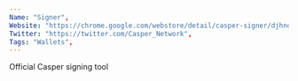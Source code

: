 ```yaml
--- 
Name: "Signer", 
Website: "https://chrome.google.com/webstore/detail/casper-signer/djhndpllfiibmcdbnmaaahkhchcoijce", 
Twitter: "https://twitter.com/Casper_Network", 
Tags: "Wallets", 
--- 
```

<!--lang:en--> 
Official Casper signing tool
<!--lang:es--] 
Herramienta de firma oficial de Casper
<!--lang:de--] 
Offizielles Signiertool von Casper
<!--lang:fr--] 
Outil de signature officiel de Casper
<!--lang:pl--] 
Oficjalne narzędzie do podpisywania Casper
<!--lang:uk--] 
Офіційний інструмент підпису Casper
[!--lang:*--> 
